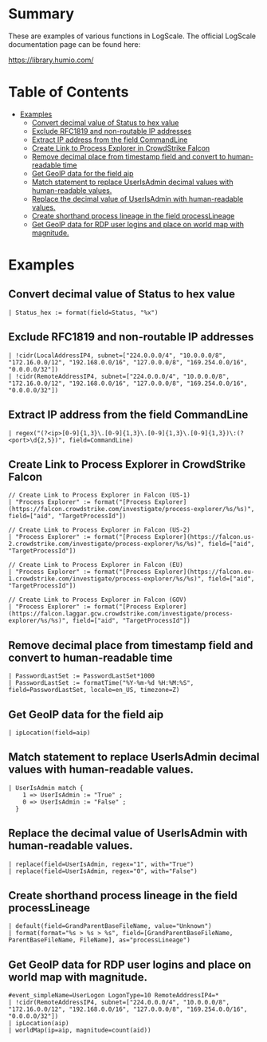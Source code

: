 # Summary <!-- omit from toc -->

These are examples of various functions in LogScale. The official LogScale documentation page can be found here:

https://library.humio.com/

# Table of Contents <!-- omit from toc -->

- [Examples](#examples)
  - [Convert decimal value of Status to hex value](#convert-decimal-value-of-status-to-hex-value)
  - [Exclude RFC1819 and non-routable IP addresses](#exclude-rfc1819-and-non-routable-ip-addresses)
  - [Extract IP address from the field CommandLine](#extract-ip-address-from-the-field-commandline)
  - [Create Link to Process Explorer in CrowdStrike Falcon](#create-link-to-process-explorer-in-crowdstrike-falcon)
  - [Remove decimal place from timestamp field and convert to human-readable time](#remove-decimal-place-from-timestamp-field-and-convert-to-human-readable-time)
  - [Get GeoIP data for the field aip](#get-geoip-data-for-the-field-aip)
  - [Match statement to replace UserIsAdmin decimal values with human-readable values.](#match-statement-to-replace-userisadmin-decimal-values-with-human-readable-values)
  - [Replace the decimal value of UserIsAdmin with human-readable values.](#replace-the-decimal-value-of-userisadmin-with-human-readable-values)
  - [Create shorthand process lineage in the field processLineage](#create-shorthand-process-lineage-in-the-field-processlineage)
  - [Get GeoIP data for RDP user logins and place on world map with magnitude.](#get-geoip-data-for-rdp-user-logins-and-place-on-world-map-with-magnitude)

# Examples 

## Convert decimal value of Status to hex value

```
| Status_hex := format(field=Status, "%x")
```

## Exclude RFC1819 and non-routable IP addresses

```
| !cidr(LocalAddressIP4, subnet=["224.0.0.0/4", "10.0.0.0/8", "172.16.0.0/12", "192.168.0.0/16", "127.0.0.0/8", "169.254.0.0/16", "0.0.0.0/32"])
| !cidr(RemoteAddressIP4, subnet=["224.0.0.0/4", "10.0.0.0/8", "172.16.0.0/12", "192.168.0.0/16", "127.0.0.0/8", "169.254.0.0/16", "0.0.0.0/32"])
```

## Extract IP address from the field CommandLine

```
| regex("(?<ip>[0-9]{1,3}\.[0-9]{1,3}\.[0-9]{1,3}\.[0-9]{1,3})\:(?<port>\d{2,5})", field=CommandLine)
```

## Create Link to Process Explorer in CrowdStrike Falcon

```
// Create Link to Process Explorer in Falcon (US-1)
| "Process Explorer" := format("[Process Explorer](https://falcon.crowdstrike.com/investigate/process-explorer/%s/%s)", field=["aid", "TargetProcessId"])

// Create Link to Process Explorer in Falcon (US-2)
| "Process Explorer" := format("[Process Explorer](https://falcon.us-2.crowdstrike.com/investigate/process-explorer/%s/%s)", field=["aid", "TargetProcessId"])

// Create Link to Process Explorer in Falcon (EU)
| "Process Explorer" := format("[Process Explorer](https://falcon.eu-1.crowdstrike.com/investigate/process-explorer/%s/%s)", field=["aid", "TargetProcessId"])

// Create Link to Process Explorer in Falcon (GOV)
| "Process Explorer" := format("[Process Explorer](https://falcon.laggar.gcw.crowdstrike.com/investigate/process-explorer/%s/%s)", field=["aid", "TargetProcessId"])
```

## Remove decimal place from timestamp field and convert to human-readable time

```
| PasswordLastSet := PasswordLastSet*1000
| PasswordLastSet := formatTime("%Y-%m-%d %H:%M:%S", field=PasswordLastSet, locale=en_US, timezone=Z)
```

## Get GeoIP data for the field aip

```
| ipLocation(field=aip)
```

## Match statement to replace UserIsAdmin decimal values with human-readable values.

```
| UserIsAdmin match {
    1 => UserIsAdmin := "True" ;
    0 => UserIsAdmin := "False" ;
  }
```

## Replace the decimal value of UserIsAdmin with human-readable values.

```
| replace(field=UserIsAdmin, regex="1", with="True")
| replace(field=UserIsAdmin, regex="0", with="False")
```

## Create shorthand process lineage in the field processLineage

```
| default(field=GrandParentBaseFileName, value="Unknown")
| format(format="%s > %s > %s", field=[GrandParentBaseFileName,  ParentBaseFileName, FileName], as="processLineage")
```

## Get GeoIP data for RDP user logins and place on world map with magnitude.

```
#event_simpleName=UserLogon LogonType=10 RemoteAddressIP4=* 
| !cidr(RemoteAddressIP4, subnet=["224.0.0.0/4", "10.0.0.0/8", "172.16.0.0/12", "192.168.0.0/16", "127.0.0.0/8", "169.254.0.0/16", "0.0.0.0/32"])
| ipLocation(aip)
| worldMap(ip=aip, magnitude=count(aid))
```